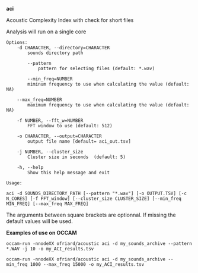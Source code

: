 **aci**

Acoustic Complexity Index with check for short files

Analysis will run on a single core

```
Options:
	-d CHARACTER, --directory=CHARACTER
		sounds directory path

        --pattern
	        pattern for selecting files (default: *.wav)

        --min_freq=NUMBER
		miminum frequency to use when calculating the value (default: NA)

	--max_freq=NUMBER
		maximum frequency to use when calculating the value (default: NA)

	-f NUMBER, --fft_w=NUMBER
		FFT window to use (default: 512)

	-o CHARACTER, --output=CHARACTER
		output file name [default= aci_out.tsv]

	-j NUMBER, --cluster_size
		Cluster size in seconds  (default: 5)

	-h, --help
		Show this help message and exit
```

```
Usage:

aci -d SOUNDS_DIRECTORY_PATH [--pattern "*.wav"] [-o OUTPUT.TSV] [-c N_CORES] [-f FFT_window] [--cluster_size CLUSTER_SIZE] [--min_freq MIN_FREQ] [--max_freq MAX_FREQ]
```

The arguments between square brackets are optionnal. If missing the default values will be used.


**Examples of use on OCCAM**

```
occam-run -nnodeXX ofriard/acoustic aci -d my_sounds_archive --pattern *.WAV -j 10 -o my_ACI_results.tsv 

occam-run -nnodeXX ofriard/acoustic aci -d my_sounds_archive --min_freq 1000 --max_freq 15000 -o my_ACI_results.tsv 
```

